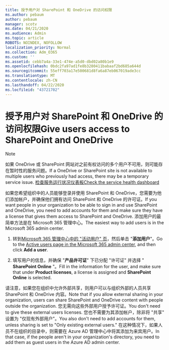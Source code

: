 ```yaml
---
title: 授予用户对 SharePoint 和 OneDrive 的访问权限
ms.author: pebaum
author: pebaum
manager: scotv
ms.date: 04/21/2020
ms.audience: Admin
ms.topic: article
ROBOTS: NOINDEX, NOFOLLOW
localization_priority: Normal
ms.collection: Adm_O365
ms.custom: ''
ms.assetid: cebb7a4a-33e1-474e-a5d0-dbd02a80b1e9
ms.openlocfilehash: 0bdc2fa97ad1fe8b3280411babaaf2bd685a644d
ms.sourcegitcommit: 55eff703a17e500681d8fa6a87eb067019ade3cc
ms.translationtype: MT
ms.contentlocale: zh-CN
ms.lasthandoff: 04/22/2020
ms.locfileid: "43721702"
---
```

# <a name="give-users-access-to-sharepoint-and-onedrive"></a><span data-ttu-id="6e9cc-102">授予用户对 SharePoint 和 OneDrive 的访问权限</span><span class="sxs-lookup"><span data-stu-id="6e9cc-102">Give users access to SharePoint and OneDrive</span></span>

> [!NOTE]
> <span data-ttu-id="6e9cc-103">如果 OneDrive 或 SharePoint 网站对之前有权访问的多个用户不可用，则可能存在暂时性的服务问题。</span><span class="sxs-lookup"><span data-stu-id="6e9cc-103">If a OneDrive or SharePoint site is not available to multiple users who previously had access, there may be a temporary service issue.</span></span> [<span data-ttu-id="6e9cc-104">检查服务运行状况仪表板</span><span class="sxs-lookup"><span data-stu-id="6e9cc-104">Check the service health dashboard</span></span>](https://portal.office.com/adminportal/home#/servicehealth)
  
<span data-ttu-id="6e9cc-105">如果您希望组织中的人员能够登录并使用 SharePoint 和 OneDrive，您需要为他们添加帐户，并确保他们拥有访问 SharePoint 和 OneDrive 的许可证。</span><span class="sxs-lookup"><span data-stu-id="6e9cc-105">If you want people in your organization to be able to sign in and use SharePoint and OneDrive, you need to add accounts for them and make sure they have a license that gives them access to SharePoint and OneDrive.</span></span> <span data-ttu-id="6e9cc-106">添加用户的最简单方法是在 Microsoft 365 管理中心。</span><span class="sxs-lookup"><span data-stu-id="6e9cc-106">The easiest way to add users is in the Microsoft 365 admin center.</span></span>
  
1. <span data-ttu-id="6e9cc-107">转到[Microsoft 365 管理中心中的 "活动用户" 页](https://portal.office.com/adminportal/home#/users)，然后单击 "**添加用户**"。</span><span class="sxs-lookup"><span data-stu-id="6e9cc-107">Go to the [Active users page in the Microsoft 365 admin center](https://portal.office.com/adminportal/home#/users), and then click **Add a user**.</span></span>
    
2. <span data-ttu-id="6e9cc-108">填写用户的信息，并确保 "**产品许可证**" 下已分配 "许可证" 并选择 " **SharePoint Online** "。</span><span class="sxs-lookup"><span data-stu-id="6e9cc-108">Fill in the information for the user, and make sure that under **Product licenses**, a license is assigned and **SharePoint Online** is selected.</span></span> 
    
<span data-ttu-id="6e9cc-109">请注意，如果您在组织中允许外部共享，则用户可以与组织外部的人员共享 SharePoint 和 OneDrive 内容。</span><span class="sxs-lookup"><span data-stu-id="6e9cc-109">Note that if you allow external sharing in your organization, users can share SharePoint and OneDrive content with people outside the organization.</span></span> <span data-ttu-id="6e9cc-110">您无需向这些外部用户授予许可证。</span><span class="sxs-lookup"><span data-stu-id="6e9cc-110">You don't need to give these external users licenses.</span></span> <span data-ttu-id="6e9cc-111">您也不需要为其添加帐户，除非将 "共享" 设置为 "仅现有外部用户"。</span><span class="sxs-lookup"><span data-stu-id="6e9cc-111">You also don't need to add accounts for them, unless sharing is set to "Only existing external users."</span></span> <span data-ttu-id="6e9cc-112">在这种情况下，如果人员不在组织的目录中，则需要在 Azure AD 管理中心中将其添加为来宾用户。</span><span class="sxs-lookup"><span data-stu-id="6e9cc-112">In that case, if the people aren't in your organization's directory, you need to add them as guest users in the Azure AD admin center.</span></span>
  

